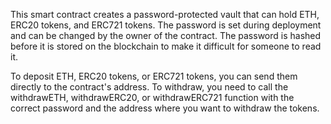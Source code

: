 This smart contract creates a password-protected vault that can hold ETH, ERC20 tokens, and ERC721 tokens. The password is set during deployment and can be changed by the owner of the contract. The password is hashed before it is stored on the blockchain to make it difficult for someone to read it.

To deposit ETH, ERC20 tokens, or ERC721 tokens, you can send them directly to the contract's address. To withdraw, you need to call the withdrawETH, withdrawERC20, or withdrawERC721 function with the correct password and the address where you want to withdraw the tokens.
